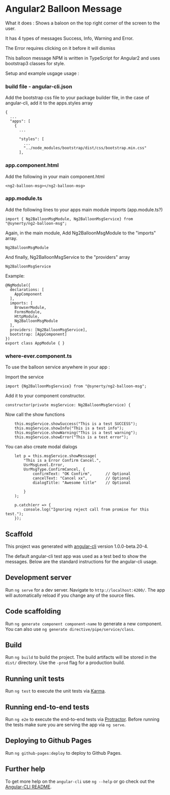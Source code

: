 # Angular2 Balloon Message

What it does : Shows a baloon on the top right corner
of the screen to the user.

It has 4 types of messages Success, Info, Warning and Error.

The Error requires clicking on it before it will dismiss

This balloon message NPM is written in TypeScript for Angular2 and uses bootstrap3 classes for style.

Setup and example usgage usage :

### build file - angular-cli.json
Add the bootstrap css file to your package builder file, in the case of angular-cli, add it to the apps.styles array

    {
      ...
      "apps": [
        {
          ...
    
          "styles": [
            ...
            "../node_modules/bootstrap/dist/css/bootstrap.min.css"
          ],

### app.component.html

Add the following in your main component.html

    <ng2-balloon-msg></ng2-balloon-msg>

### app.module.ts
Add the following lines to your apps main module imports (app.module.ts?)

    import { Ng2BalloonMsgModule, Ng2BalloonMsgService} from "@synerty/ng2-balloon-msg";

Again, in the main module, Add Ng2BalloonMsgModule to the "imports" array.

    Ng2BalloonMsgModule

And finally, Ng2BalloonMsgService to the "providers" array

    Ng2BalloonMsgService


Example:

    @NgModule({
      declarations: [
        AppComponent
      ],
      imports: [
        BrowserModule,
        FormsModule,
        HttpModule,
        Ng2BalloonMsgModule
      ],
      providers: [Ng2BalloonMsgService],
      bootstrap: [AppComponent]
    })
    export class AppModule { }

### where-ever.component.ts
To use the balloon service anywhere in your app :

Import the service

    import {Ng2BalloonMsgService} from "@synerty/ng2-balloon-msg";

Add it to your component constructor.

    constructor(private msgService: Ng2BalloonMsgService) {

Now call the show functions

        this.msgService.showSuccess("This is a test SUCCESS");
        this.msgService.showInfo("This is a test info");
        this.msgService.showWarning("This is a test warning");
        this.msgService.showError("This is a test error");

You can also create modal dialogs

        let p = this.msgService.showMessage(
            "This is a Error Confirm Cancel.",
            UsrMsgLevel.Error,
            UsrMsgType.ConfirmCancel, {
                confirmText: "OK Confirm",      // Optional
                cancelText: "Cancel xx",        // Optional
                dialogTitle: "Awesome title"    // Optional
        
            }
        );
        
        p.catch(err => {
            console.log("Ignoring reject call from promise for this test.");
        });


## Scaffold

This project was generated with [angular-cli](https://github.com/angular/angular-cli) version 1.0.0-beta.20-4.

The default angular-cli test app was used as a test bed to show the messages.
Below are the standard instructions for the angular-cli usage.

## Development server
Run `ng serve` for a dev server. Navigate to `http://localhost:4200/`. The app will automatically reload if you change any of the source files.

## Code scaffolding

Run `ng generate component component-name` to generate a new component. You can also use `ng generate directive/pipe/service/class`.

## Build

Run `ng build` to build the project. The build artifacts will be stored in the `dist/` directory. Use the `-prod` flag for a production build.

## Running unit tests

Run `ng test` to execute the unit tests via [Karma](https://karma-runner.github.io).

## Running end-to-end tests

Run `ng e2e` to execute the end-to-end tests via [Protractor](http://www.protractortest.org/).
Before running the tests make sure you are serving the app via `ng serve`.

## Deploying to Github Pages

Run `ng github-pages:deploy` to deploy to Github Pages.

## Further help

To get more help on the `angular-cli` use `ng --help` or go check out the [Angular-CLI README](https://github.com/angular/angular-cli/blob/master/README.md).
